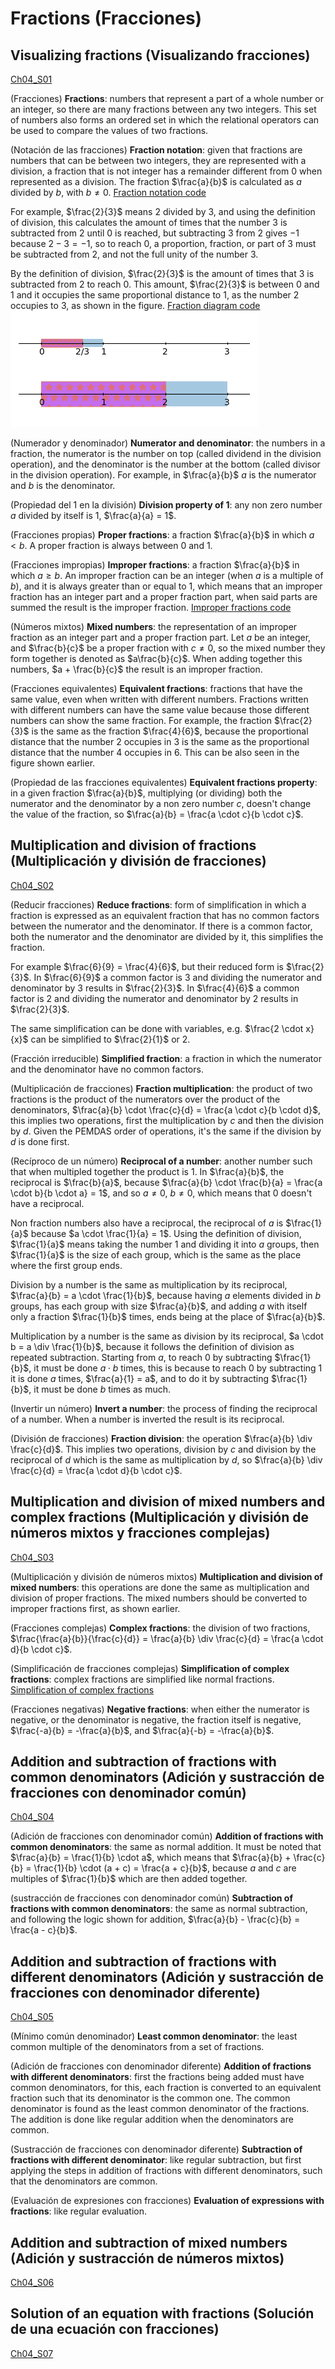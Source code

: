 
#   Fractions (Fracciones)

## Visualizing fractions (Visualizando fracciones)
[Ch04_S01](../../../Libros/Mathematics/Algebra_basics__Prealgebra__OpenStax.pdf#page=281)

(Fracciones)
**Fractions**: numbers that represent a part of a whole number or an integer, so there are many fractions between any two integers. This set of numbers also forms an ordered set in which the relational operators can be used to compare the values of two fractions.

(Notación de las fracciones)
**Fraction notation**: given that fractions are numbers that can be between two integers, they are represented with a division, a fraction that is not integer has a remainder different from 0 when represented as a division. The fraction $\frac{a}{b}$ is calculated as $a$ divided by $b$, with $b \ne 0$.
[Fraction notation code](Programs/Ch04/S01_01_Fraction_notation.py)

For example, $\frac{2}{3}$ means $2$ divided by $3$, and using the definition of division, this calculates the amount of times that the number $3$ is subtracted from $2$ until 0 is reached, but subtracting $3$ from $2$ gives $-1$ because $2 - 3 = -1$, so to reach 0, a proportion, fraction, or part of $3$ must be subtracted from $2$, and not the full unity of the number $3$. 

By the definition of division, $\frac{2}{3}$ is the amount of times that $3$ is subtracted from $2$ to reach 0. This amount, $\frac{2}{3}$ is between $0$ and $1$ and it occupies the same proportional distance to $1$, as the number $2$ occupies to $3$, as shown in the figure.
[Fraction diagram code](Programs/Ch04/S01_02_Fraction_diagram.py)
![Fraction diagram image](Images/Ch04/S01_02_Fraction_diagram.png)

(Numerador y denominador)
**Numerator and denominator**: the numbers in a fraction, the numerator is the number on top (called dividend in the division operation), and the denominator is the number at the bottom (called divisor in the division operation). For example, in $\frac{a}{b}$ $a$ is the numerator and $b$ is the denominator.

(Propiedad del 1 en la división)
**Division property of 1**: any non zero number $a$ divided by itself is 1, $\frac{a}{a} = 1$.

(Fracciones propias)
**Proper fractions**: a fraction $\frac{a}{b}$ in which $a < b$. A proper fraction is always between 0 and 1.

(Fracciones impropias)
**Improper fractions**: a fraction $\frac{a}{b}$ in which $a \ge b$. An improper fraction can be an integer (when $a$ is a multiple of $b$), and it is always greater than or equal to 1, which means that an improper fraction has an integer part and a proper fraction part, when said parts are summed the result is the improper fraction.
[Improper fractions code](Programs/Ch04/S01_03_Improper_fractions.py)

(Números mixtos)
**Mixed numbers**: the representation of an improper fraction as an integer part and a proper fraction part. Let $a$ be an integer, and $\frac{b}{c}$ be a proper fraction with $c \ne 0$, so the mixed number they form together is denoted as $a\frac{b}{c}$. When adding together this numbers, $a + \frac{b}{c}$ the result is an improper fraction.

(Fracciones equivalentes)
**Equivalent fractions**: fractions that have the same value, even when written with different numbers. Fractions written with different numbers can have the same value because those different numbers can show the same fraction. For example, the fraction $\frac{2}{3}$ is the same as the fraction $\frac{4}{6}$, because the proportional distance that the number $2$ occupies in $3$ is the same as the proportional distance that the number $4$ occupies in $6$. This can be also seen in the figure shown earlier.

(Propiedad de las fracciones equivalentes)
**Equivalent fractions property**: in a given fraction $\frac{a}{b}$, multiplying (or dividing) both the numerator and the denominator by a non zero number $c$, doesn't change the value of the fraction, so $\frac{a}{b} = \frac{a \cdot c}{b \cdot c}$.

## Multiplication and division of fractions (Multiplicación y división de fracciones)
[Ch04_S02](../../../Libros/Mathematics/Algebra_basics__Prealgebra__OpenStax.pdf#page=305)

(Reducir fracciones)
**Reduce fractions**: form of simplification in which a fraction is expressed as an equivalent fraction that has no common factors between the numerator and the denominator. If there is a common factor, both the numerator and the denominator are divided by it, this simplifies the fraction.

For example $\frac{6}{9} = \frac{4}{6}$, but their reduced form is $\frac{2}{3}$. In $\frac{6}{9}$ a common factor is $3$ and dividing the numerator and denominator by $3$ results in $\frac{2}{3}$. In $\frac{4}{6}$ a common factor is $2$ and dividing the numerator and denominator by $2$ results in $\frac{2}{3}$.

The same simplification can be done with variables, e.g. $\frac{2 \cdot x}{x}$ can be simplified to $\frac{2}{1}$ or $2$.

(Fracción irreducible)
**Simplified fraction**: a fraction in which the numerator and the denominator have no common factors.

(Multiplicación de fracciones)
**Fraction multiplication**: the product of two fractions is the product of the numerators over the product of the denominators, $\frac{a}{b} \cdot \frac{c}{d} = \frac{a \cdot c}{b \cdot d}$, this implies two operations, first the multiplication by $c$ and then the division by $d$. Given the PEMDAS order of operations, it's the same if the division by $d$ is done first.

(Recíproco de un número)
**Reciprocal of a number**: another number such that when multipled together the product is 1. In $\frac{a}{b}$, the reciprocal is $\frac{b}{a}$, because $\frac{a}{b} \cdot \frac{b}{a} = \frac{a \cdot b}{b \cdot a} = 1$, and so $a \ne 0$, $b \ne 0$, which means that 0 doesn't have a reciprocal.

Non fraction numbers also have a reciprocal, the reciprocal of $a$ is $\frac{1}{a}$ because $a \cdot \frac{1}{a} = 1$. Using the definition of division, $\frac{1}{a}$ means taking the number $1$ and dividing it into $a$ groups, then $\frac{1}{a}$ is the size of each group, which is the same as the place where the first group ends.

Division by a number is the same as multiplication by its reciprocal, $\frac{a}{b} = a \cdot \frac{1}{b}$, because having $a$ elements divided in $b$ groups, has each group with size $\frac{a}{b}$, and adding $a$ with itself only a fraction $\frac{1}{b}$ times, ends being at the place of $\frac{a}{b}$.

Multiplication by a number is the same as division by its reciprocal, $a \cdot b = a \div \frac{1}{b}$, because it follows the definition of division as repeated subtraction. Starting from $a$, to reach 0 by subtracting $\frac{1}{b}$, it must be done $a \cdot b$ times, this is because to reach 0 by subtracting $1$ it is done $a$ times, $\frac{a}{1} = a$, and to do it by subtracting $\frac{1}{b}$, it must be done $b$ times as much.

(Invertir un número)
**Invert a number**: the process of finding the reciprocal of a number. When a number is inverted the result is its reciprocal.

(División de fracciones)
**Fraction division**: the operation $\frac{a}{b} \div \frac{c}{d}$. This implies two operations, division by $c$ and division by the reciprocal of $d$ which is the same as multiplication by $d$, so $\frac{a}{b} \div \frac{c}{d} = \frac{a \cdot d}{b \cdot c}$.

## Multiplication and division of mixed numbers and complex fractions (Multiplicación y división de números mixtos y fracciones complejas)
[Ch04_S03](../../../Libros/Mathematics/Algebra_basics__Prealgebra__OpenStax.pdf#page=325)

(Multiplicación y división de números mixtos)
**Multiplication and division of mixed numbers**: this operations are done the same as multiplication and division of proper fractions. The mixed numbers should be converted to improper fractions first, as shown earlier.

(Fracciones complejas)
**Complex fractions**: the division of two fractions, $\frac{\frac{a}{b}}{\frac{c}{d}} = \frac{a}{b} \div \frac{c}{d} = \frac{a \cdot d}{b \cdot c}$.

(Simplificación de fracciones complejas)
**Simplification of complex fractions**: complex fractions are simplified like normal fractions.
[Simplification of complex fractions](Programs/Ch04/S03_01_Simplification_of_complex_fractions.py)

(Fracciones negativas)
**Negative fractions**: when either the numerator is negative, or the denominator is negative, the fraction itself is negative, $\frac{-a}{b} = -\frac{a}{b}$, and $\frac{a}{-b} = -\frac{a}{b}$.

## Addition and subtraction of fractions with common denominators (Adición y sustracción de fracciones con denominador común)
[Ch04_S04](../../../Libros/Mathematics/Algebra_basics__Prealgebra__OpenStax.pdf#page=338)

(Adición de fracciones con denominador común)
**Addition of fractions with common denominators**: the same as normal addition. It must be noted that $\frac{a}{b} = \frac{1}{b} \cdot a$, which means that $\frac{a}{b} + \frac{c}{b} = \frac{1}{b} \cdot (a + c) = \frac{a + c}{b}$, because $a$ and $c$ are multiples of $\frac{1}{b}$ which are then added together.

(sustracción de fracciones con denominador común)
**Subtraction of fractions with common denominators**: the same as normal subtraction, and following the logic shown for addition, $\frac{a}{b} - \frac{c}{b} = \frac{a - c}{b}$.

## Addition and subtraction of fractions with different denominators (Adición y sustracción de fracciones con denominador diferente)
[Ch04_S05](../../../Libros/Mathematics/Algebra_basics__Prealgebra__OpenStax.pdf#page=350)

(Mínimo común denominador)
**Least common denominator**: the least common multiple of the denominators from a set of fractions.

(Adición de fracciones con denominador diferente)
**Addition of fractions with different denominators**: first the fractions being added must have common denominators, for this, each fraction is converted to an equivalent fraction such that its denominator is the common one. The common denominator is found as the least common denominator of the fractions. The addition is done like regular addition when the denominators are common.

(Sustracción de fracciones con denominador diferente)
**Subtraction of fractions with different denominator**: like regular subtraction, but first applying the steps in addition of fractions with different denominators, such that the denominators are common.

(Evaluación de expresiones con fracciones)
**Evaluation of expressions with fractions**: like regular evaluation.

## Addition and subtraction of mixed numbers (Adición y sustracción de números mixtos)
[Ch04_S06](../../../Libros/Mathematics/Algebra_basics__Prealgebra__OpenStax.pdf#page=372)

<!-- # TODO  -->

## Solution of an equation with fractions (Solución de una ecuación con fracciones)
[Ch04_S07](../../../Libros/Mathematics/Algebra_basics__Prealgebra__OpenStax.pdf#page=388)

<!-- # TODO  -->